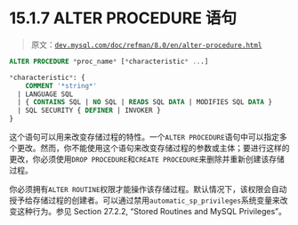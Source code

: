 # 15.1.7 ALTER PROCEDURE 语句

> 原文：[`dev.mysql.com/doc/refman/8.0/en/alter-procedure.html`](https://dev.mysql.com/doc/refman/8.0/en/alter-procedure.html)

```sql
ALTER PROCEDURE *proc_name* [*characteristic* ...]

*characteristic*: {
    COMMENT '*string*'
  | LANGUAGE SQL
  | { CONTAINS SQL | NO SQL | READS SQL DATA | MODIFIES SQL DATA }
  | SQL SECURITY { DEFINER | INVOKER }
}
```

这个语句可以用来改变存储过程的特性。一个`ALTER PROCEDURE`语句中可以指定多个更改。然而，你不能使用这个语句来改变存储过程的参数或主体；要进行这样的更改，你必须使用`DROP PROCEDURE`和`CREATE PROCEDURE`来删除并重新创建该存储过程。

你必须拥有`ALTER ROUTINE`权限才能操作该存储过程。默认情况下，该权限会自动授予给存储过程的创建者。可以通过禁用`automatic_sp_privileges`系统变量来改变这种行为。参见 Section 27.2.2, “Stored Routines and MySQL Privileges”。
